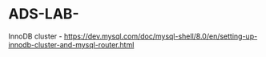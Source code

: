 # ADS-LAB-

InnoDB cluster - https://dev.mysql.com/doc/mysql-shell/8.0/en/setting-up-innodb-cluster-and-mysql-router.html
